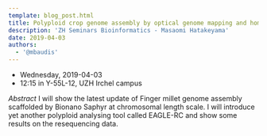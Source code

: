 ```yaml
---
template: blog_post.html
title: Polyploid crop genome assembly by optical genome mapping and homeolog specific genomics analysis
description: 'ZH Seminars Bioinformatics - Masaomi Hatakeyama'
date: 2019-04-03
authors:
  - '@mbaudis'
---
```



* Wednesday, 2019-04-03
* 12:15 in Y-55L-12, UZH Irchel campus

*Abstract* I will show the latest update of Finger millet genome assembly
scaffolded by Bionano Saphyr at chromosomal length scale. I will
introduce yet another polyploid analysing tool called EAGLE-RC and
show some results on the resequencing data.
